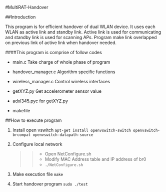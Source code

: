 #MultiRAT-Handover



##Introduction

This program is for efficient handover of dual WLAN device.
It uses each WLAN as active link and standby link.
Active link is used for communicating and standby link is used for scanning APs.
Program make link overlapped on previous link of active link when handover needed.

####This program is comprise of follow codes
* main.c			Take charge of whole phase of program
* handover_manager.c		Algorithm specific functions
* wireless_manager.c		Control wireless interfaces

* getXYZ.py			Get accelerometer sensor value
* adxl345.pyc			for getXYZ.py

* makefile

##How to execute program

1. Install open vswitch
  `apt-get install openvswitch-switch openvswitch-brcompat openvswitch-datapath-source`

2. Configure local network
	>>* Open NetConfigure.sh
	>>* Modify MAC Address table and IP address of br0
	>>* `./NetConfigure.sh`

3. Make execution file `make`

4. Start handover program `sudo ./test`


